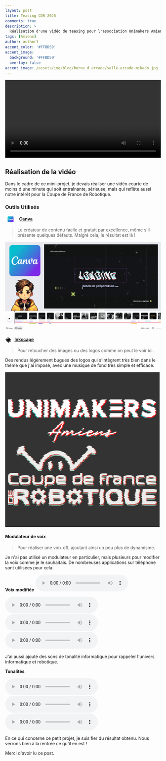 ```yaml
---
layout: post
title: Teasing CDR 2025
comments: true
description: >
  Réalisation d'une vidéo de teasing pour l'association Unimakers Amiens pour la Coupe de France de Robotique 2025. Le but est d'attirer des participants pour la fabrication de A à Z d'un robot autonome pendant une période de 9 mois.
tags: [Amiens]
author: author1
accent_color: '#FFBD59'
accent_image:
  background: '#FFBD59'
  overlay: false
accent_image: /assets/img/blog/borne_d_arcade/salle-arcade-mikado.jpg
---
```


<video width="100%" controls>
  <source src="/assets/img/blog/video_teasing/Teaser2025.mp4" type="video/mp4">
  Votre navigateur ne supporte pas la vidéo.
</video>

## Réalisation de la vidéo
Dans le cadre de ce mini-projet, je devais réaliser une vidéo courte de moins d'une minute qui soit entraînante, sérieuse, mais qui reflète aussi notre intérêt pour la Coupe de France de Robotique.

### Outils Utilisés

#### [Canva](https://www.canva.com) <img src="/assets/img/blog/outil_logo/Canva@0,75x.png" alt="Logo Canva" width="7%" style="float: left; margin-right: 10px;">

> Le créateur de contenu facile et gratuit par excellence, même s'il présente quelques défauts. 
Malgré cela, le résultat est là !

![GIF_CANVA](/assets/img/blog/video_teasing/canva.gif)

#### [Inkscape](https://inkscape.org) <img src="/assets/img/blog/outil_logo/Inkscape_logo.png" alt="Logo Inkscape" width="4%" style="float: left; margin-right: 10px;">

> Pour retoucher des images ou des logos comme on peut le voir ici. 

Des rendus légèrement bugués des logos qui s'intègrent très bien dans le thème que j'ai imposé, avec une musique de fond très simple et efficace.

![Logo_bugué](/assets/img/blog/video_teasing/logo_bug.png)

#### Modulateur de voix 

> Pour réaliser une voix off, ajoutant ainsi un peu plus de dynamisme. 

Je n'ai pas utilisé un modulateur en particulier, mais plusieurs pour modifier la voix comme je le souhaitais. De nombreuses applications sur téléphone sont utilisées pour cela.

**Voix modifiée** 
<audio controls>
  <source src="/assets/img/blog/video_teasing/9_mois_de_préparation.mp3" type="audio/mpeg">
  Votre navigateur ne supporte pas l'élément audio.
</audio>

<audio controls>
  <source src="/assets/img/blog/video_teasing/chaque_annés.mp3" type="audio/mpeg">
  Votre navigateur ne supporte pas l'élément audio.
</audio>

<audio controls>
  <source src="/assets/img/blog/video_teasing/thank_you.wav" type="audio/mpeg">
  Votre navigateur ne supporte pas l'élément audio.
</audio>

<audio controls>
  <source src="/assets/img/blog/video_teasing/loading_complet.wav" type="audio/mpeg">
  Votre navigateur ne supporte pas l'élément audio.
</audio>

J'ai aussi ajouté des sons de tonalité informatique pour rappeler l'univers informatique et robotique.

**Tonalités** 

<audio controls>
  <source src="/assets/img/blog/video_teasing/tonalite_1.wav" type="audio/mpeg">
  Votre navigateur ne supporte pas l'élément audio.
</audio>

<audio controls>
  <source src="/assets/img/blog/video_teasing/tonalite_2.wav" type="audio/mpeg">
  Votre navigateur ne supporte pas l'élément audio.
</audio>

<audio controls>
  <source src="/assets/img/blog/video_teasing/beep.wav" type="audio/mpeg">
  Votre navigateur ne supporte pas l'élément audio.
</audio>

En ce qui concerne ce petit projet, je suis fier du résultat obtenu. Nous verrons bien à la rentrée ce qu'il en est !

Merci d'avoir lu ce post.